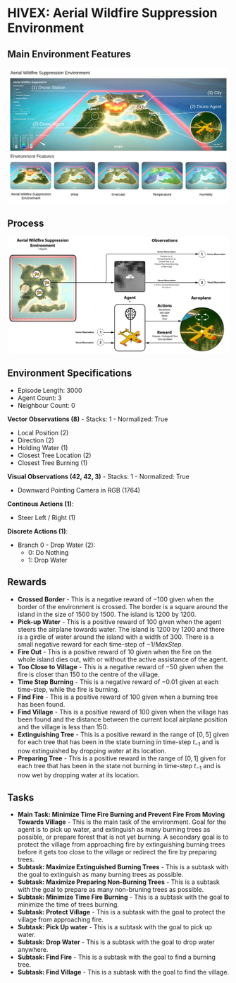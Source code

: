 # HIVEX: Aerial Wildfire Suppression Environment

## Main Environment Features

<a href="url"><img src="https://github.com/hivex-research/hivex-environments/blob/main/docs/images/AWS_desc.jpg" width="auto" style="border-radius:10px" alt="Aerial Wildfire Suppression Environment Features"></a>

## Process

<a href="url"><img src="https://github.com/hivex-research/hivex-environments/blob/main/docs/images/AWS_process.jpg" width="auto" style="border-radius:10px" alt="Aerial Wildfire Suppression Environment Process"></a>

## Environment Specifications
- Episode Length: 3000
- Agent Count: 3
- Neighbour Count: 0

**Vector Observations (8)** - Stacks: 1 - Normalized: True
- Local Position (2)
- Direction (2)
- Holding Water (1)
- Closest Tree Location (2)
- Closest Tree Burning (1)

**Visual Observations (42, 42, 3)** - Stacks: 1 - Normalized: True
- Downward Pointing Camera in RGB (1764)

**Continous Actions (1)**:
- Steer Left / Right (1)

**Discrete Actions (1)**:
- Branch 0 - Drop Water (2):
    - 0: Do Nothing
    - 1: Drop Water

## Rewards

- **Crossed Border** - This is a negative reward of $-100$ given when the border of the environment is crossed. The border is a square around the island in the size of $1500$ by $1500$. The island is $1200$ by $1200$.
- **Pick-up Water** - This is a positive reward of $100$ given when the agent steers the airplane towards water. The island is $1200$ by $1200$ and there is a girdle of water around the island with a width of $300$. There is a small negative reward for each time-step of $-1 / MaxStep$.
- **Fire Out** - This is a positive reward of $10$ given when the fire on the whole island dies out, with or without the active assistance of the agent.
- **Too Close to Village** - This is a negative reward of $-50$ given when the fire is closer than $150$ to the centre of the village.
- **Time Step Burning** - This is a negative reward of $-0.01$ given at each time-step, while the fire is burning.
- **Find Fire** - This is a positive reward of $100$ given when a burning tree has been found.
- **Find Village** - This is a positive reward of $100$ given when the village has been found and the distance between the current local airplane position and the village is less than $150$.
- **Extinguishing Tree** - This is a positive reward in the range of $[0, 5]$ given for each tree that has been in the state burning in time-step $t_{-1}$ and is now extinguished by dropping water at its location.
- **Preparing Tree** - This is a positive reward in the range of $[0, 1]$ given for each tree that has been in the state not burning in time-step $t_{-1}$ and is now wet by dropping water at its location.

## Tasks

- **Main Task: Minimize Time Fire Burning and Prevent Fire From Moving Towards Village** - This is the main task of the environment. Goal for the agent is to pick up water, and extinguish as many burning trees as possible, or prepare forest that is not yet burning. A secondary goal is to protect the village from approaching fire by extinguishing burning trees before it gets too close to the village or redirect the fire by preparing trees.
- **Subtask: Maximize Extinguished Burning Trees** - This is a subtask with the goal to extinguish as many burning trees as possible.  
- **Subtask: Maximize Preparing Non-Burning Trees** - This is a subtask with the goal to prepare as many non-bruning trees as possible.
- **Subtask: Minimize Time Fire Burning** - This is a subtask with the goal to minimize the time of trees burning.
- **Subtask: Protect Village** - This is a subtask with the goal to protect the village from approaching fire.
- **Subtask: Pick Up water** - This is a subtask with the goal to pick up water.
- **Subtask: Drop Water** - This is a subtask with the goal to drop water anywhere.
- **Subtask: Find Fire** - This is a subtask with the goal to find a burning tree.
- **Subtask: Find Village** - This is a subtask with the goal to find the village.


